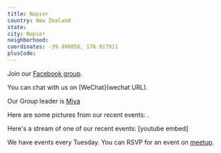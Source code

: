```yaml
---
title: Napier
country: New Zealand
state: 
city: Napier
neighborhood: 
coordinates: -39.490858, 176.917911
plusCode:
---
```

Join our [Facebook group](https://www.facebook.com/groups/free.code.camp.Napier).

You can chat with us on [WeChat](wechat URL).

Our Group leader is [Miya](freecodecamp.org/miya)

Here are some pictures from our recent events:
![]().

Here's a stream of one of our recent events:
[youtube embed]

We have events every Tuesday. You can RSVP for an event on [meetup](meetupurl).
